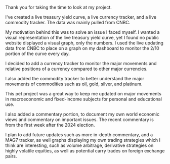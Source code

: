 Thank you for taking the time to look at my project. 

I've created a live treasury yield curve, a live currency tracker, and a live commodity tracker. The data was mainly pulled from CNBC. 

My motivation behind this was to solve an issue I faced myself. I wanted a visual representation of the live treasury yield curve, yet I found no public website 
displayed a visual graph, only the numbers. I used the live updating data from CNBC to place on a graph on my dashboard to monitor the 2/10 
portion of the curve every day. 

I decided to add a currency tracker to monitor the major movements and relative positions of a currency compared to other major currencies. 

I also added the commodity tracker to better understand the major movements of commodities such as oil, gold, silver, and platinum. 

This pet project was a great way to keep me updated on major movements in macroeconomic and fixed-income subjects for personal and educational use. 

I also added a commentary portion, to document my own world economic views and commentary on important issues. The recent commentary is from the first week after the 2024 election. 

I plan to add future updates such as more in-depth commentary, and a MAG7 tracker, as well graphs displaying my own trading strategies which I think are interesting, such as volume arbitrage, derivative strategies on highly volatile equities, as well as potential carry trades on foreign exchange pairs. 
